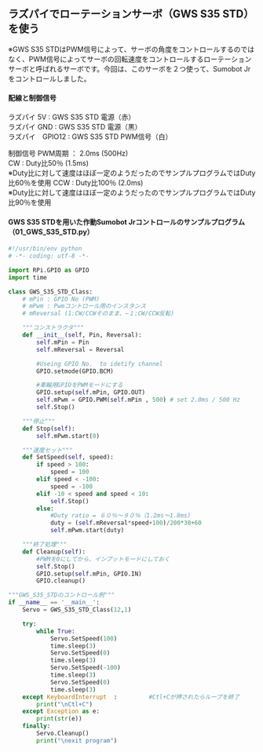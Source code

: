 ## ラズパイでローテーションサーボ（GWS S35 STD）を使う
※GWS S35 STDはPWM信号によって、サーボの角度をコントロールするのではなく、PWM信号によってサーボの回転速度をコントロールするローテーションサーボと呼ばれるサーボです。今回は、このサーボを２つ使って、Sumobot Jrをコントロールしました。

#### 配線と制御信号
ラズパイ 5V : GWS S35 STD 電源（赤）  
ラズパイ GND : GWS S35 STD 電源（黒）  
ラズパイ　GPIO12 : GWS S35 STD PWM信号（白）

制御信号
PWM周期 ： 2.0ms (500Hz)  
CW : Duty比50％ (1.5ms)  
※Duty比に対して速度はほぼ一定のようだったのでサンプルプログラムではDuty比60％を使用
CCW : Duty比100％ (2.0ms)  
※Duty比に対して速度はほぼ一定のようだったのでサンプルプログラムではDuty比90％を使用  

#### GWS S35 STDを用いた作動Sumobot Jrコントロールのサンプルプログラム（01_GWS_S35_STD.py）
```Python
#!/usr/bin/env python
# -*- coding: utf-8 -*-

import RPi.GPIO as GPIO
import time

class GWS_S35_STD_Class:
    # mPin : GPIO No (PWM)
    # mPwm : Pwmコントロール用のインスタンス
    # mReversal (1:CW/CCWそのまま、−１:CW/CCW反転)

    """コンストラクタ"""
    def __init__(self, Pin, Reversal):
        self.mPin = Pin
        self.mReversal = Reversal

        #Useing GPIO No.  to idetify channel
        GPIO.setmode(GPIO.BCM)

        #車輪用GPIOをPWMモードにする
        GPIO.setup(self.mPin, GPIO.OUT)
        self.mPwm = GPIO.PWM(self.mPin , 500) # set 2.0ms / 500 Hz
        self.Stop()

    """停止"""
    def Stop(self):
        self.mPwm.start(0)

    """速度セット"""
    def SetSpeed(self, speed):
        if speed > 100:
            speed = 100
        elif speed < -100:
            speed = -100
        elif -10 < speed and speed < 10:
            self.Stop()
        else:
            #Duty ratio = ６０％〜９０％（1.2ms〜1.8ms)
            duty = (self.mReversal*speed+100)/200*30+60
            self.mPwm.start(duty)

    """終了処理"""
    def Cleanup(self):
        #PWMを0にしてから、インプットモードにしておく
        self.Stop()
        GPIO.setup(self.mPin, GPIO.IN)
        GPIO.cleanup()

"""GWS_S35_STDのコントロール例"""
if __name__ == '__main__':
    Servo = GWS_S35_STD_Class(12,1)

    try:
        while True:
            Servo.SetSpeed(100)
            time.sleep(3)
            Servo.SetSpeed(0)
            time.sleep(3)
            Servo.SetSpeed(-100)
            time.sleep(3)
            Servo.SetSpeed(0)
            time.sleep(3)
    except KeyboardInterrupt  :         #Ctl+Cが押されたらループを終了
        print("\nCtl+C")
    except Exception as e:
        print(str(e))
    finally:
        Servo.Cleanup()
        print("\nexit program")
```
